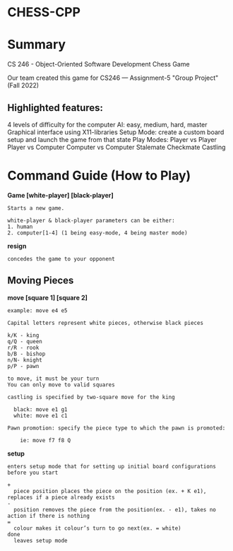 # CHESS-CPP

# Summary
CS 246 - Object-Oriented Software Development Chess Game

Our team created this game for CS246 — Assignment-5 "Group Project" (Fall 2022)

## Highlighted features:

4 levels of difficulty for the computer AI: easy, medium, hard, master
Graphical interface using X11-libraries 
Setup Mode: create a custom board setup and launch the game from that state 
Play Modes: 
  Player vs Player
  Player vs Computer
  Computer vs Computer
Stalemate
Checkmate
Castling 

# Command Guide (How to Play)


  **Game [white-player] [black-player]**

    Starts a new game. 
    
    white-player & black-player parameters can be either: 
    1. human
    2. computer[1-4] (1 being easy-mode, 4 being master mode)  

  **resign**
  
    concedes the game to your opponent
    
## Moving Pieces 
 
  **move [square 1] [square 2]**
  
    example: move e4 e5 

    Capital letters represent white pieces, otherwise black pieces

    k/K - king
    q/Q - queen
    r/R - rook 
    b/B - bishop
    n/N- knight
    p/P - pawn

    to move, it must be your turn 
    You can only move to valid squares

    castling is specified by two-square move for the king

      black: move e1 g1
      white: move e1 c1
      
    Pawn promotion: specify the piece type to which the pawn is promoted: 
    
        ie: move f7 f8 Q 

  **setup**

    enters setup mode that for setting up initial board configurations before you start
    
    +   
      piece position places the piece on the position (ex. + K e1), replaces if a piece already exists
    - 
      position removes the piece from the position(ex. - e1), takes no action if there is nothing
    = 
      colour makes it colour’s turn to go next(ex. = white)
    done 
      leaves setup mode


